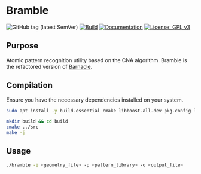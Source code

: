 # Bramble

![GitHub tag (latest SemVer)](https://img.shields.io/github/v/tag/ifilot/bramble?label=version)
[![Build](https://github.com/ifilot/bramble/actions/workflows/build.yml/badge.svg)](https://github.com/ifilot/bramble/actions/workflows/build.yml)
[![Documentation](https://github.com/ifilot/bramble/actions/workflows/docs.yml/badge.svg)](https://bramble.imc-tue.nl)
[![License: GPL v3](https://img.shields.io/badge/License-GPLv3-blue.svg)](https://www.gnu.org/licenses/gpl-3.0)

## Purpose

Atomic pattern recognition utility based on the CNA algorithm. Bramble is the refactored version of [Barnacle](https://gitlab.tue.nl/inorganic-materials-chemistry/barnacle).

## Compilation

Ensure you have the necessary dependencies installed on your system.

```bash
sudo apt install -y build-essential cmake libboost-all-dev pkg-config libeigen3-dev libtclap-dev
```

```bash
mkdir build && cd build
cmake ../src
make -j
```

## Usage

```bash
./bramble -i <geometry_file> -p <pattern_library> -o <output_file>
```
